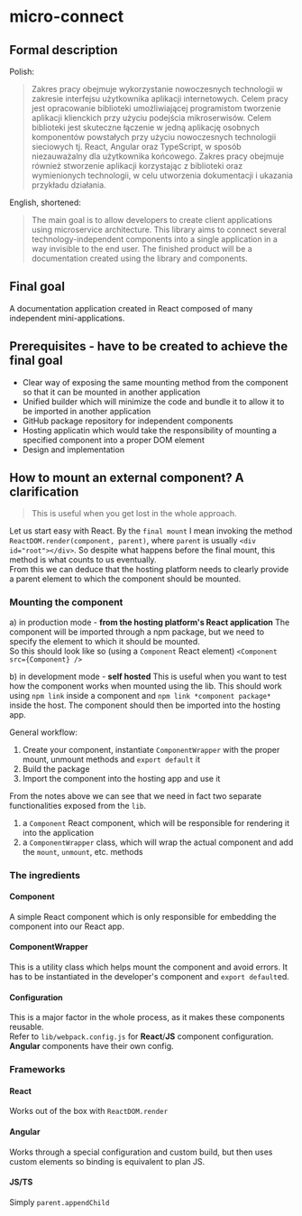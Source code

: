 # micro-connect

## Formal description
  
Polish:
> Zakres pracy obejmuje wykorzystanie nowoczesnych technologii w zakresie interfejsu użytkownika aplikacji internetowych. Celem pracy jest opracowanie biblioteki umożliwiającej programistom tworzenie aplikacji klienckich przy użyciu podejścia mikroserwisów. Celem biblioteki jest skuteczne łączenie w jedną aplikację osobnych komponentów powstałych przy użyciu nowoczesnych technologii sieciowych tj. React, Angular oraz TypeScript, w sposób niezauważalny dla użytkownika końcowego. Zakres pracy obejmuje również stworzenie aplikacji korzystając z biblioteki oraz wymienionych technologii, w celu utworzenia dokumentacji i ukazania przykładu działania.

English, shortened:  
> The main goal is to allow developers to create client applications using microservice architecture. This library aims to connect several technology-independent components into a single application in a way invisible to the end user. The finished product will be a documentation created using the library and components.

## Final goal

A documentation application created in React composed of many independent mini-applications.  

## Prerequisites - have to be created to achieve the final goal
- Clear way of exposing the same mounting method from the component so that it can be mounted in another application
- Unified builder which will minimize the code and bundle it to allow it to be imported in another application
- GitHub package repository for independent components
- Hosting applicatin which would take the responsibility of mounting a specified component into a proper DOM element
- Design and implementation

## How to mount an external component? A clarification

> This is useful when you get lost in the whole approach.  

Let us start easy with React. By the `final mount` I mean invoking the method `ReactDOM.render(component, parent)`, where `parent` is usually `<div id="root"></div>`. So despite what happens before the final mount, this method is what counts to us eventually.  
From this we can deduce that the hosting platform needs to clearly provide a parent element to which the component should be mounted.  

### Mounting the component

a) in production mode - **from the hosting platform's React application**
    The component will be imported through a npm package, but we need to specify the element to which it should be mounted.  
    So this should look like so (using a `Component` React element) `<Component src={Component} />`
    
b) in development mode - **self hosted**
    This is useful when you want to test how the component works when mounted using the lib.
    This should work using `npm link` inside a component and `npm link *component package*` inside the host.
    The component should then be imported into the hosting app.

General workflow:
1) Create your component, instantiate `ComponentWrapper` with the proper mount, unmount methods and `export default` it
2) Build the package
3) Import the component into the hosting app and use it
    
From the notes above we can see that we need in fact two separate functionalities exposed from the `lib`.
1) a `Component` React component, which will be responsible for rendering it into the application
2) a `ComponentWrapper` class, which will wrap the actual component and add the `mount`, `unmount`, etc. methods  

### The ingredients

#### Component
A simple React component which is only responsible for embedding the component into our React app.

#### ComponentWrapper
This is a utility class which helps mount the component and avoid errors.
It has to be instantiated in the developer's component and `export default`ed.

#### Configuration
This is a major factor in the whole process, as it makes these components reusable.  
Refer to `lib/webpack.config.js` for **React**/**JS** component configuration.
**Angular** components have their own config.

### Frameworks

#### React
Works out of the box with `ReactDOM.render`

#### Angular
Works through a special configuration and custom build, but then uses custom elements so binding is equivalent to plan JS.

#### JS/TS
Simply `parent.appendChild`

